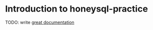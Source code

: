 # Introduction to honeysql-practice

TODO: write [great documentation](http://jacobian.org/writing/what-to-write/)
